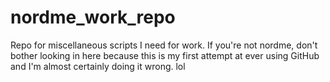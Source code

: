 # nordme_work_repo
Repo for miscellaneous scripts I need for work. If you're not nordme, don't bother looking in here because this is my first attempt at ever using GitHub and I'm almost certainly doing it wrong. lol

